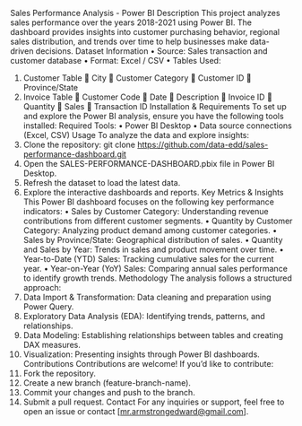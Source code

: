 Sales Performance Analysis - Power BI
Description
This project analyzes sales performance over the years 2018-2021 using Power BI. The dashboard provides insights into customer purchasing behavior, regional sales distribution, and trends over time to help businesses make data-driven decisions.
Dataset Information
•	Source: Sales transaction and customer database
•	Format: Excel / CSV
•	Tables Used:
1.	Customer Table
	City
	Customer Category
	Customer ID
	Province/State
2.	Invoice Table
	Customer Code
	Date
	Description
	Invoice ID
	Quantity
	Sales
	Transaction ID
Installation & Requirements
To set up and explore the Power BI analysis, ensure you have the following tools installed:
Required Tools:
•	Power BI Desktop
•	Data source connections (Excel, CSV)
Usage
To analyze the data and explore insights:
1.	Clone the repository:
git clone https://github.com/data-edd/sales-performance-dashboard.git
2.	Open the SALES-PERFORMANCE-DASHBOARD.pbix file in Power BI Desktop.
3.	Refresh the dataset to load the latest data.
4.	Explore the interactive dashboards and reports.
Key Metrics & Insights
This Power BI dashboard focuses on the following key performance indicators:
•	Sales by Customer Category: Understanding revenue contributions from different customer segments.
•	Quantity by Customer Category: Analyzing product demand among customer categories.
•	Sales by Province/State: Geographical distribution of sales.
•	Quantity and Sales by Year: Trends in sales and product movement over time.
•	Year-to-Date (YTD) Sales: Tracking cumulative sales for the current year.
•	Year-on-Year (YoY) Sales: Comparing annual sales performance to identify growth trends.
Methodology
The analysis follows a structured approach:
1.	Data Import & Transformation: Data cleaning and preparation using Power Query.
2.	Exploratory Data Analysis (EDA): Identifying trends, patterns, and relationships.
3.	Data Modeling: Establishing relationships between tables and creating DAX measures.
4.	Visualization: Presenting insights through Power BI dashboards.
Contributions
Contributions are welcome! If you’d like to contribute:
1.	Fork the repository.
2.	Create a new branch (feature-branch-name).
3.	Commit your changes and push to the branch.
4.	Submit a pull request.
Contact
For any inquiries or support, feel free to open an issue or contact [mr.armstrongedward@gmail.com].

